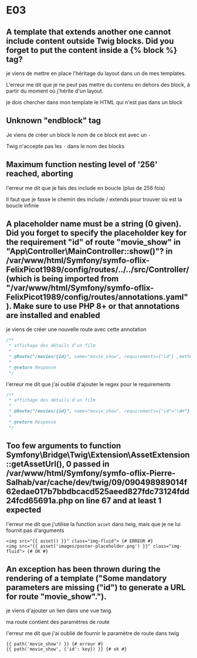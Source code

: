 # E03

## A template that extends another one cannot include content outside Twig blocks. Did you forget to put the content inside a {% block %} tag?

je viens de mettre en place l'héritage du layout dans un de mes templates.

L'erreur me dit que je ne peut pas mettre du contenu en dehors des block, à partir du moment où j'hérite d'un layout.

je dois chercher dans mon template le HTML qui n'est pas dans un block

## Unknown "endblock" tag

Je viens de créer un block
le nom de ce block est avec un `-`

Twig n'accepte pas les `-` dans le nom des blocks

## Maximum function nesting level of '256' reached, aborting

l'erreur me dit que je fais des include en boucle (plus de 256 fois)

Il faut que je fasse le chemin des include / extends pour trouver où est la boucle infinie

## A placeholder name must be a string (0 given). Did you forget to specify the placeholder key for the requirement "id" of route "movie_show" in "App\Controller\MainController::show()"? in /var/www/html/Symfony/symfo-oflix-FelixPicot1989/config/routes/../../src/Controller/ (which is being imported from "/var/www/html/Symfony/symfo-oflix-FelixPicot1989/config/routes/annotations.yaml"). Make sure to use PHP 8+ or that annotations are installed and enabled

je viens de créer une nouvelle route avec cette annotation

```php
/**
 * affichage des détails d'un film
 *
 * @Route("/movies/{id}", name="movie_show", requirements={"id"} ,methods={"GET"})
 * 
 * @return Response
 */
```

l'erreur me dit que j'ai oublié d'ajouter le regex pour le requirements

```php
/**
 * affichage des détails d'un film
 *
 * @Route("/movies/{id}", name="movie_show", requirements={"id"="\d+"} ,methods={"GET"})
 * 
 * @return Response
 */
```

## Too few arguments to function Symfony\Bridge\Twig\Extension\AssetExtension::getAssetUrl(), 0 passed in /var/www/html/Symfony/symfo-oflix-Pierre-Salhab/var/cache/dev/twig/09/090498989014f62edae017b7bbdbcacd525aeed827fdc73124fdd24fcd65691a.php on line 67 and at least 1 expected

l'erreur me dit que j'utilise la function `asset` dans twig, mais que je ne lui fournit pas d'arguments

```twig
<img src="{{ asset() }}" class="img-fluid"> {# ERREUR #}
<img src="{{ asset('images/poster-placeholder.png') }}" class="img-fluid"> {# OK #}
```

## An exception has been thrown during the rendering of a template ("Some mandatory parameters are missing ("id") to generate a URL for route "movie_show".").

je viens d'ajouter un lien dans une vue twig.

ma route contient des paramètres de route

l'erreur me dit que j'ai oublié de fournir le paramètre de route dans twig

```twig
{{ path('movie_show') }} {# erreur #}
{{ path('movie_show', {'id': key}) }} {# ok #}
```
